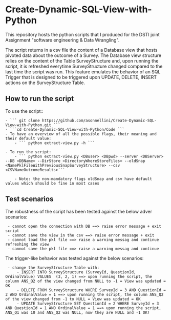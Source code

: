 # Create-Dynamic-SQL-View-with-Python


This repository hosts the python scripts that I produced for the DSTI joint Assignment "software engineering & Data Wrangling".

The script returns in a csv file the content of a Database view that hosts pivoted data about the outcome of a Survey.
The Database view structure relies on the content of the Table SurveyStructure and, upon running the script, it is refreshed everytime SurveyStructure changed compared to the last time the script was run. This feature emulates the behavior of an SQL Trigger that is designed to be triggered upon UPDATE, DELETE, INSERT  actions on the SurveyStructure Table.


## How to run the script
To use the script::

	- ``` git clone https://github.com/asonnellini/Create-Dynamic-SQL-View-with-Python.git ```
	- ```cd Create-Dynamic-SQL-View-with-Python/Code ```
	- To have an overview of all the possible flags, their meaning and their default value:
		- ``` python extract-view.py -h ```

	- To run the script:
		- ``` python extract-view.py <DBuser> <DBpwd> --server <DBServer> --DB <DBName> --DirStore <DirectoryWhereStoreFiles> --oldSnap <NamePklFileWithPreviousSnapSurveyStructure> --csv <CSVNameOutcomeResults>```

		- Note: the non-mandatory flags oldSnap and csv have default values which should be fine in most cases



 ## Test scenarios
 
 The robustness of the script has been tested against the below adver scenarios:
 
	 - cannot open the connection with DB ==> raise error message + exit script
	 - cannot save the view in the csv ==> raise error message + exit
	 - cannot load the pkl file ==> raise a warning messag and continue refreshing the view
	 - cannot save the pkl file ==> raise a warning messag and continue 
 
 The trigger-like behavior was tested against the below scenarios:

	 - change the SurveyStructure Table with:
		 - INSERT INTO SurveyStructure (SurveyId, QuestionId, OrdinalValue) VALUES	(3, 2, 1) ==> upon running the script, the column ANS_Q2 of the view changed from NULL to -1 = View was updated = OK
		 - DELETE FROM SurveyStructure WHERE SurveyId = 3 AND QuestionId = 2 AND OrdinalValue = 1 ==> upon running the script, the column ANS_Q2 of the view changed from -1 to NULL = View was updated = OK
		 - UPDATE SurveyStructure SET QuestionId = 2 WHERE SurveyId = 3 AND QuestionId = 1 AND OrdinalValue = 1 ==> upon running the script, ANS_Q1 was 10 and ANS_Q2 was NULL, now they are NULL and -1 OK!